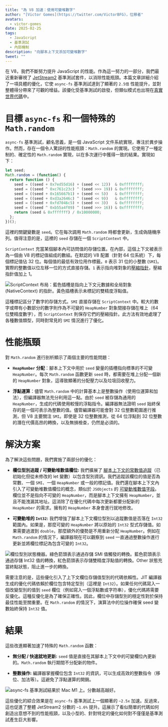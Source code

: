 ```yaml
---
title: "為 V8 加速：使用可變堆數字"
author: "[Victor Gomes](https://twitter.com/VictorBFG)，位移者"
avatars: 
  - victor-gomes
date: 2025-02-25
tags: 
  - JavaScript
  - 基準測試
  - 內部機制
description: "向腳本上下文添加可變堆數字"
tweet: ""
---
```


在 V8，我們不斷努力提升 JavaScript 的性能。作為這一努力的一部分，我們最近重新審視了 [JetStream2](https://browserbench.org/JetStream2.1/) 基準測試套件，以消除性能瓶頸。本篇文章詳細介紹了一項具體的優化，它使 `async-fs` 基準測試達到了顯著的 `2.5倍` 性能提升，並對整體得分帶來了可觀的增益。該優化受基準測試的啟發，但類似模式也出現在[真實世界代碼](https://github.com/WebAssembly/binaryen/blob/3339c1f38da5b68ce8bf410773fe4b5eee451ab8/scripts/fuzz_shell.js#L248)中。

<!--truncate-->
# 目標 `async-fs` 和一個特殊的 `Math.random`

`async-fs` 基準測試，顧名思義，是一個 JavaScript 文件系統實現，專注於異步操作。然而，存在一個令人驚訝的性能瓶頸：`Math.random` 的實現。它使用了一種定制的、確定性的 `Math.random` 實現，以在多次運行中獲得一致的結果。實現如下：

```js
let seed;
Math.random = (function() {
  return function () {
    seed = ((seed + 0x7ed55d16) + (seed << 12))  & 0xffffffff;
    seed = ((seed ^ 0xc761c23c) ^ (seed >>> 19)) & 0xffffffff;
    seed = ((seed + 0x165667b1) + (seed << 5))   & 0xffffffff;
    seed = ((seed + 0xd3a2646c) ^ (seed << 9))   & 0xffffffff;
    seed = ((seed + 0xfd7046c5) + (seed << 3))   & 0xffffffff;
    seed = ((seed ^ 0xb55a4f09) ^ (seed >>> 16)) & 0xffffffff;
    return (seed & 0xfffffff) / 0x10000000;
  };
})();
```

這裡的關鍵變數是 `seed`。它在每次調用 `Math.random` 時都會更新，生成偽隨機序列。值得注意的是，這裡的 `seed` 存儲在一個 `ScriptContext` 中。

`ScriptContext` 充當某個腳本內可訪問值的存儲位置。在內部，這個上下文被表示為一個由 V8 的標記值組成的數組。在默認的 V8 配置（針對 64 位系統）下，每個標記值佔 32 位。每個值的最低有效位用作標籤。`0` 表示 31 位的小整數 (`SMI`)。實際的整數值以位左移一位的方式直接存儲。`1` 表示指向堆對象的[壓縮指針](https://v8.dev/blog/pointer-compression)，壓縮指針值加上 1。

![`ScriptContext` 布局：藍色插槽是指向上下文元數據和全局對象 (`NativeContext`) 的指針。黃色插槽表示未標記的雙精度浮點值。](/_img/mutable-heap-number/script-context.svg)

這種標記區分了數字的存儲方式。`SMI` 直接存儲在 `ScriptContext` 中。較大的數字或帶有小數部分的數字則作為不可變的 `HeapNumber` 對象間接存儲在堆上（64 位雙精度數字），而 `ScriptContext` 則保存它們的壓縮指針。此方法有效地處理了各種數值類型，同時對常見的 `SMI` 情況進行了優化。

# 性能瓶頸

對 `Math.random` 進行剖析顯示了兩個主要的性能問題：

- **`HeapNumber` 分配**：腳本上下文中用於 `seed` 變量的插槽指向標準的不可變 `HeapNumber`。每次 `Math.random` 函數更新 `seed` 時，都需要在堆上分配一個新的 `HeapNumber` 對象，這導致顯著的分配壓力以及垃圾回收壓力。

- **浮點運算**：儘管 `Math.random` 中的計算基本上是整數操作（使用位運算和加法），但編譯器無法充分利用這一點。由於 `seed` 被存儲為通用的 `HeapNumber`，生成的代碼使用較慢的浮點指令。編譯器無法證明 `seed` 始終保存的是一個可表示為整數的值。儘管編譯器可能會對 32 位整數範圍進行推測，但 V8 主要關注 `SMI`。即使是 32 位整數推測，從 64 位浮點到 32 位整數的潛在代價高昂的轉換，以及無損檢查，仍然是必須的。

# 解決方案

為了解決這些問題，我們實施了兩部分的優化：

- **欄位型別追蹤 / 可變動堆數值欄位:** 我們擴展了 [腳本上下文的常數值追蹤](https://issues.chromium.org/u/2/issues/42203515)（已初始化但從未修改的 let 變數）以包含型別資訊。我們追蹤該欄位的值是否為常數、一個 `SMI`、一個 `HeapNumber` 或一般的標記值。我們還在腳本上下文內引入了可變動堆數值欄位的概念，類似於 `JSObjects` 的 [可變動堆數值字段](https://v8.dev/blog/react-cliff#smi-heapnumber-mutableheapnumber)。欄位並不是指向不可變的 `HeapNumber`，而是腳本上下文擁有 `HeapNumber`，並且不能洩漏其地址。這消除了在優化代碼中每次更新都要分配新的 `HeapNumber` 的需求。擁有的 `HeapNumber` 本身會進行就地修改。

- **可變動堆的 `Int32`:** 我們增強了腳本上下文欄位型別以追蹤數值是否落在 `Int32` 範圍內。如果是，那麼可變的 `HeapNumber` 將以原始的 `Int32` 型式存儲值。如果需要過渡到 `double`，那麼額外的優勢是不用重新分配 `HeapNumber`。例如在 `Math.random` 的情況下，編譯器現在可以觀察到 `seed` 一直通過整數操作進行更新並將欄位標記為包含可變的 `Int32`。

![欄位型別狀態機器。綠色箭頭表示通過存儲 `SMI` 值觸發的轉換。藍色箭頭表示通過存儲 `Int32` 值的轉換，紅色箭頭表示存儲雙精度浮點值的轉換。`Other` 狀態充當終點狀態，阻止進一步的轉換。](/_img/mutable-heap-number/transitions.svg)

需要注意的是，這些優化引入了上下文欄位存儲值型別的代碼依賴性。JIT 編譯器生成的優化代碼依賴於欄位包含特定型別（這裡是 `Int32`）。如果任何代碼寫入一個改變型別的值到 `seed` 欄位（例如寫入一個浮點數或字符串），優化代碼將需要反優化。這種反優化是為了確保正確性。因此，欄位中存儲型別的穩定性對於保持最佳性能至關重要。在 `Math.random` 的情況下，演算法中的位操作確保 seed 變數始終保持 `Int32` 值。

# 結果

這些改進顯著加速了特殊的 `Math.random` 函數：

- **無分配 / 快速就地更新:** `seed` 值是直接在其腳本上下文中的可變欄位內更新的。`Math.random` 執行期間不分配新的物件。

- **整數操作:** 編譯器掌握欄位包含 `Int32` 的資訊，可以生成高效的整數指令（移位、加法等）。這避免了浮點運算的開銷。

![`async-fs` 基準測試結果於 Mac M1 上。分數越高越好。](/_img/mutable-heap-number/result.png)

這些優化的綜合效果是在 `async-fs` 基準測試上一個顯著的 `~2.5x` 加速。反過來，這也促進了整體 JetStream2 分數的 `~1.6%` 提升。這展示了看似簡單的代碼如何創造出意想不到的性能瓶頸，以及小型的、針對特定的優化如何對不僅僅是基準測試產生巨大影響。

